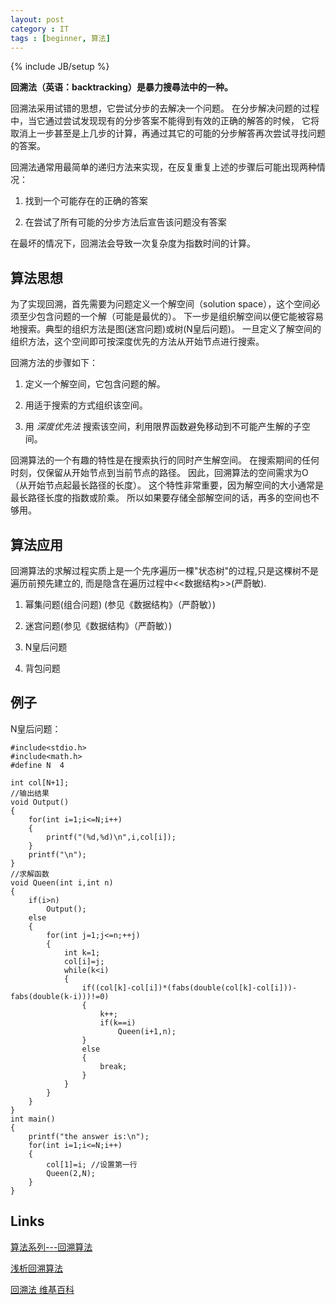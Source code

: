 ```yaml
---
layout: post
category : IT
tags : [beginner, 算法]
---
```

{% include JB/setup %}

**回溯法（英语：backtracking）是暴力搜尋法中的一种。**

回溯法采用试错的思想，它尝试分步的去解决一个问题。
在分步解决问题的过程中，当它通过尝试发现现有的分步答案不能得到有效的正确的解答的时候，
它将取消上一步甚至是上几步的计算，再通过其它的可能的分步解答再次尝试寻找问题的答案。

回溯法通常用最简单的递归方法来实现，在反复重复上述的步骤后可能出现两种情况：

1. 找到一个可能存在的正确的答案

2. 在尝试了所有可能的分步方法后宣告该问题没有答案

在最坏的情况下，回溯法会导致一次复杂度为指数时间的计算。

## 算法思想

为了实现回溯，首先需要为问题定义一个解空间（solution space），这个空间必须至少包含问题的一个解（可能是最优的）。
下一步是组织解空间以便它能被容易地搜索。典型的组织方法是图(迷宫问题)或树(N皇后问题)。
一旦定义了解空间的组织方法，这个空间即可按深度优先的方法从开始节点进行搜索。

回溯方法的步骤如下：

1. 定义一个解空间，它包含问题的解。

2. 用适于搜索的方式组织该空间。

3. 用 _深度优先法_ 搜索该空间，利用限界函数避免移动到不可能产生解的子空间。

回溯算法的一个有趣的特性是在搜索执行的同时产生解空间。
在搜索期间的任何时刻，仅保留从开始节点到当前节点的路径。
因此，回溯算法的空间需求为O（从开始节点起最长路径的长度）。
这个特性非常重要，因为解空间的大小通常是最长路径长度的指数或阶乘。
所以如果要存储全部解空间的话，再多的空间也不够用。

## 算法应用

回溯算法的求解过程实质上是一个先序遍历一棵"状态树"的过程,只是这棵树不是遍历前预先建立的,
而是隐含在遍历过程中<<数据结构>>(严蔚敏).

1. 幂集问题(组合问题) (参见《数据结构》（严蔚敏）)

2. 迷宫问题(参见《数据结构》（严蔚敏）)

3. N皇后问题

4. 背包问题

## 例子

N皇后问题：

    #include<stdio.h>
    #include<math.h>
    #define N  4
    
    int col[N+1];
    //输出结果
    void Output()
    {
        for(int i=1;i<=N;i++)
        {
            printf("(%d,%d)\n",i,col[i]);
        }
        printf("\n");
    }
    //求解函数
    void Queen(int i,int n)
    {
        if(i>n)
            Output();
        else
        {
            for(int j=1;j<=n;++j)
            {
                int k=1;
                col[i]=j;
                while(k<i)
                {
                    if((col[k]-col[i])*(fabs(double(col[k]-col[i]))-fabs(double(k-i)))!=0)
                    {
                        k++;
                        if(k==i)
                            Queen(i+1,n);
                    }
                    else
                    {
                        break;
                    }
                }
            }
        }
    }
    int main()
    {
        printf("the answer is:\n");
        for(int i=1;i<=N;i++)
        {
            col[1]=i; //设置第一行
            Queen(2,N);
        }
    }


## Links

[算法系列---回溯算法](http://www.cnblogs.com/hustcat/archive/2008/04/09/1144645.html)

[浅析回溯算法](http://touch-2011.iteye.com/blog/1109930)

[回溯法 维基百科](https://zh.wikipedia.org/zh/%E5%9B%9E%E6%BA%AF%E6%B3%95)
